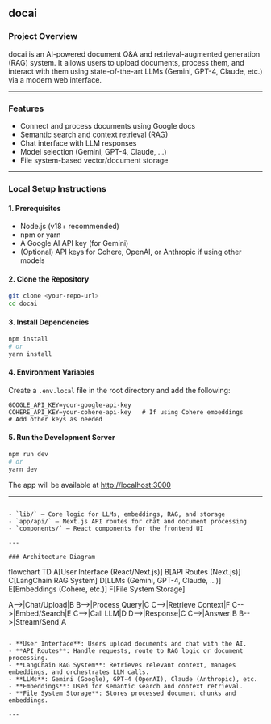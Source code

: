 ## docai

### Project Overview

docai is an AI-powered document Q&A and retrieval-augmented generation (RAG) system. It allows users to upload documents, process them, and interact with them using state-of-the-art LLMs (Gemini, GPT-4, Claude, etc.) via a modern web interface.

---

### Features
- Connect and process documents using Google docs
- Semantic search and context retrieval (RAG)
- Chat interface with LLM responses
- Model selection (Gemini, GPT-4, Claude, ...)
- File system-based vector/document storage

---

### Local Setup Instructions

#### 1. Prerequisites
- Node.js (v18+ recommended)
- npm or yarn
- A Google AI API key (for Gemini)
- (Optional) API keys for Cohere, OpenAI, or Anthropic if using other models

#### 2. Clone the Repository
```bash
git clone <your-repo-url>
cd docai
```

#### 3. Install Dependencies
```bash
npm install
# or
yarn install
```

#### 4. Environment Variables
Create a `.env.local` file in the root directory and add the following:
```env
GOOGLE_API_KEY=your-google-api-key
COHERE_API_KEY=your-cohere-api-key   # If using Cohere embeddings
# Add other keys as needed
```

#### 5. Run the Development Server
```bash
npm run dev
# or
yarn dev
```

The app will be available at [http://localhost:3000](http://localhost:3000)

---

```

- `lib/` — Core logic for LLMs, embeddings, RAG, and storage
- `app/api/` — Next.js API routes for chat and document processing
- `components/` — React components for the frontend UI

---

### Architecture Diagram

```
flowchart TD
  A[User Interface (React/Next.js)]
  B[API Routes (Next.js)]
  C[LangChain RAG System]
  D[LLMs (Gemini, GPT-4, Claude, ...)]
  E[Embeddings (Cohere, etc.)]
  F[File System Storage]

  A-->|Chat/Upload|B
  B-->|Process Query|C
  C-->|Retrieve Context|F
  C-->|Embed/Search|E
  C-->|Call LLM|D
  D-->|Response|C
  C-->|Answer|B
  B-->|Stream/Send|A
```

- **User Interface**: Users upload documents and chat with the AI.
- **API Routes**: Handle requests, route to RAG logic or document processing.
- **LangChain RAG System**: Retrieves relevant context, manages embeddings, and orchestrates LLM calls.
- **LLMs**: Gemini (Google), GPT-4 (OpenAI), Claude (Anthropic), etc.
- **Embeddings**: Used for semantic search and context retrieval.
- **File System Storage**: Stores processed document chunks and embeddings.

---

